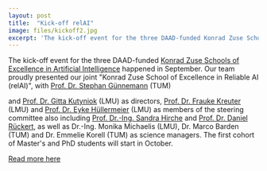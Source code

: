 ```yaml
---
layout: post
title:  "Kick-off relAI"
image: files/kickoff2.jpg
excerpt: 'The kick-off event for the three DAAD-funded Konrad Zuse Schools of Excellence in Artificial Intelligence happened in September.'
---
```


The kick-off event for the three DAAD-funded 
<a href="https://www.daad.de/en/information-services-for-higher-education-institutions/further-information-on-daad-programmes/konrad-zuse-schools/">Konrad Zuse Schools of Excellence in Artificial Intelligence</a>
 happened in September. Our team proudly presented our joint "Konrad Zuse School of Excellence in Reliable AI (relAI)", with
 <a href="https://www.professoren.tum.de/guennemann-stephan">Prof. Dr. Stephan Günnemann</a> (TUM) 
 
 and <a href="https://www.mathematik.uni-muenchen.de/personen/professoren/kutyniok/">Prof. Dr. Gitta Kutyniok</a> (LMU) as directors, 
 <a href="https://www.soda.statistik.uni-muenchen.de/people/professors/kreuter1/index.html">Prof. Dr. Frauke Kreuter</a> (LMU) and 
 <a href="https://www.kiml.ifi.lmu.de/people/professors/huellermeier/index.html">Prof. Dr. Eyke Hüllermeier</a> (LMU) as members of the steering committee also including 
 <a href="https://www.ce.cit.tum.de/en/itr/hirche/">Prof. Dr.-Ing. Sandra Hirche</a> and 
 <a href="https://www.professoren.tum.de/en/rueckert-daniel">Prof. Dr. Daniel Rückert</a>, as well as Dr.-Ing. Monika Michaelis (LMU), Dr. Marco Barden (TUM) and Dr. Emmelie Korell (TUM) as science managers. The first cohort of Master's and PhD students will start in October.

<a href="https://zuseschoolrelai.de/">Read more here</a>